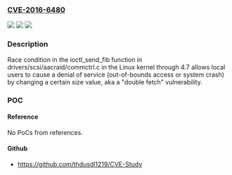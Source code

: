 ### [CVE-2016-6480](https://cve.mitre.org/cgi-bin/cvename.cgi?name=CVE-2016-6480)
![](https://img.shields.io/static/v1?label=Product&message=n%2Fa&color=blue)
![](https://img.shields.io/static/v1?label=Version&message=n%2Fa&color=blue)
![](https://img.shields.io/static/v1?label=Vulnerability&message=n%2Fa&color=brighgreen)

### Description

Race condition in the ioctl_send_fib function in drivers/scsi/aacraid/commctrl.c in the Linux kernel through 4.7 allows local users to cause a denial of service (out-of-bounds access or system crash) by changing a certain size value, aka a "double fetch" vulnerability.

### POC

#### Reference
No PoCs from references.

#### Github
- https://github.com/thdusdl1219/CVE-Study

